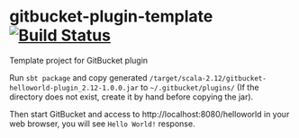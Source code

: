 gitbucket-plugin-template [![Build Status](https://travis-ci.org/gitbucket/gitbucket-plugin-template.svg?branch=master)](https://travis-ci.org/gitbucket/gitbucket-plugin-template)
========
Template project for GitBucket plugin

Run `sbt package` and copy generated `/target/scala-2.12/gitbucket-helloworld-plugin_2.12-1.0.0.jar` to `~/.gitbucket/plugins/` (If the directory does not exist, create it by hand before copying the jar).

Then start GitBucket and access to http://localhost:8080/helloworld in your web browser, you will see `Hello World!` response.
